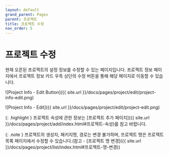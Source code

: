 ```yaml
---
layout: default
grand_parent: Pages
parent: 프로젝트
title: 프로젝트 수정
nav_order: 5
---
```


# 프로젝트 수정
현재 오픈된 프로젝트의 설정 정보를 수정할 수 있는 페이지입니다. 프로젝트 정보 페이지에서 프로젝트 정보 카드 우측 상단의 수정 버튼을 통해 해당 페이지로 이동할 수 있습니다.


![Project Info - Edit Button]({{ site.url }}/docs/pages/project/edit/project-info-edit.png)

![Project Info - Edit]({{ site.url }}/docs/pages/project/edit/project-edit.png)

{: .highlight }
프로젝트 속성에 관한 정보는 [프로젝트 추가 페이지]({{ site.url }}/docs/pages/project/add/index.html#프로젝트-속성)를 참고 바랍니다.

{: .note }
프로젝트의 생성자, 패키지명, 경로는 변경 불가하며, 프로젝트 명은 프로젝트 목록 페이지에서 수정할 수 있습니다.(참고 - [프로젝트 명 변경]({{ site.url }}/docs/pages/project/list/index.html#프로젝트-명-변경))
